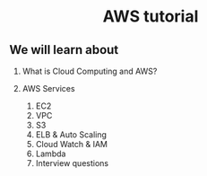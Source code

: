 <!-- # Heading One

## Heading Two

### Heading Three

#### Heading Four

##### Heading Five

###### Heading Six

_Italic_

**Strong/Bold**

~~1000~~ **999**

Links

[Visit Google](https://www.google.com "Google")

Images

![Car Image](https://imgd.aeplcdn.com/370x208/n/cw/ec/130591/fronx-exterior-right-front-three-quarter-109.jpeg?isig=0&q=80 "Car Image")

Using Code

Use `for` here

```javascipt

for (let i=0; i<10; i++){
    console.log(bilal[i])
}

var name = "bilal"

```

Tables

| Tables | Goes | Here |
| ------ | ---- | ---- |
| One | Two | Three | 
| Four | Five | Six |


>Always be happy

Lists;

---

1. List one 
2. List two
3. List Three
    1. list one of three
    2. list two of three
- List Four
- List Five
- List Six

*** -->


<style>
.center {
    text-align: center;
}
</style>


<div class="center">
    <h1>AWS tutorial </h1> 
</div>

## We will learn about 
1. What is Cloud Computing and AWS?
2. AWS Services

    1. EC2
    2. VPC 
    3. S3
    4. ELB & Auto Scaling
    5. Cloud Watch & IAM
    6. Lambda  
    7. Interview questions




